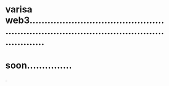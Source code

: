 # varisa web3...............................................................................................................
# soon...............
.
